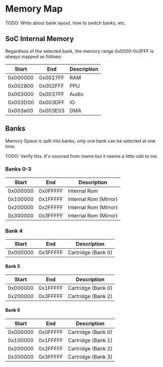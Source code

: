 # Memory Map

TODO: Write about bank layout, how to switch banks, etc.

## SoC Internal Memory

Regardless of the selected bank, the memory range 0x0000-0x3FFF is *always* mapped as follows:

| Start | End | Description |
| - | - | - |
| 0x000000 | 0x0027FF | RAM |
| 0x002800 | 0x002FFF | PPU |
| 0x003000 | 0x0037FF | Audio |
| 0x003D00 | 0x003DFF | IO |
| 0x003e00 | 0x003E03 | DMA |

## Banks

Memory Space is split into banks, only one bank can be selected at one time.

TODO: Verify this. It's sourced from mame but it seems a little odd to me.

### Banks 0-3

| Start | End | Description |
| - | - | - |
| 0x000000 | 0x0FFFFF | Internal Rom |
| 0x100000 | 0x1FFFFF | Internal Rom (Mirror) |
| 0x200000 | 0x2FFFFF | Internal Rom (Mirror) |
| 0x300000 | 0x3FFFFF | Internal Rom (Mirror) |

### Bank 4

| Start | End | Description |
| - | - | - |
| 0x000000 | 0x3FFFFF | Cartridge (Bank 0) |

#### Bank 5

| Start | End | Description |
| - | - | - |
| 0x000000 | 0x1FFFFF | Cartridge (Bank 0) |
| 0x200000 | 0x3FFFFF | Cartridge (Bank 2) |


#### Bank 6

| Start | End | Description |
| - | - | - |
| 0x000000 | 0x0FFFFF | Cartridge (Bank 0) |
| 0x100000 | 0x1FFFFF | Cartridge (Bank 1) |
| 0x200000 | 0x2FFFFF | Cartridge (Bank 2) |
| 0x300000 | 0x3FFFFF | Cartridge (Bank 3) |

